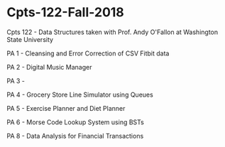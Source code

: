 # Cpts-122-Fall-2018
Cpts 122 - Data Structures taken with Prof. Andy O'Fallon at Washington State University

PA 1 - Cleansing and Error Correction of CSV Fitbit data

PA 2 - Digital Music Manager 

PA 3 - 

PA 4 - Grocery Store Line Simulator using Queues 

PA 5 - Exercise Planner and Diet Planner

PA 6 - Morse Code Lookup System using BSTs

PA 8 - Data Analysis for Financial Transactions 
